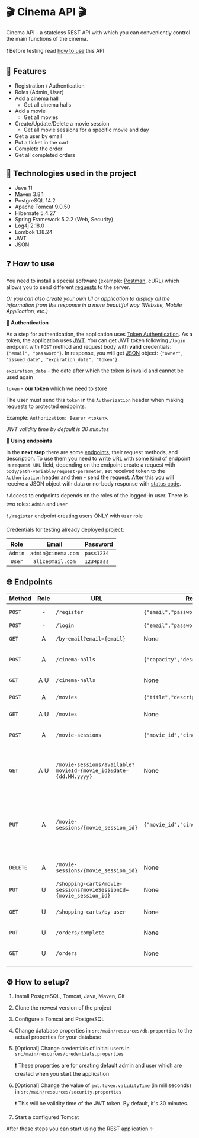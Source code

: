 # 🎬 Cinema API 🎬

Cinema API - a stateless REST API with which you can conveniently control the main functions of the cinema.

❗ Before testing read [how to use](#-how-to-use) this API

## 🎯 Features
- Registration / Authentication
- Roles (Admin, User)
- Add a cinema hall
    - Get all cinema halls
- Add a movie
    - Get all movies
- Create/Update/Delete a movie session
    - Get all movie sessions for a specific movie and day
- Get a user by email
- Put a ticket in the cart
- Complete the order
- Get all completed orders


## 🔨 Technologies used in the project
- Java 11
- Maven 3.8.1
- PostgreSQL 14.2
- Apache Tomcat 9.0.50
- Hibernate 5.4.27
- Spring Framework 5.2.2 (Web, Security)
- Log4j 2.18.0
- Lombok 1.18.24
- JWT
- JSON

## ❓ How to use
You need to install a special software (example: [Postman](https://www.postman.com/), cURL) which allows
you to send different [requests](https://developer.mozilla.org/en-US/docs/Web/HTTP/Methods) to the server.

_Or you can also create your own UI or application to display all the information from the response in a more beautiful way
(Website, Mobile Application, etc.)_

**🔑 Authentication**

As a step for authentication, the application uses
[Token Authentication](https://swagger.io/docs/specification/authentication/bearer-authentication/).
As a token, the application uses [JWT](https://jwt.io/introduction).
You can get JWT token following `/login` endpoint with `POST` method and request body 
with **valid** credentials: `{"email", "password"}`. In response, you will get [JSON](https://en.wikipedia.org/wiki/JSON) 
object: `{"owner", "issued_date", "expiration_date", "token"}`.

`expiration_date` - the date after which the token is invalid and cannot be used again

`token` - **our token** which we need to store

The user must send this `token` in the `Authorization` header when making requests to protected endpoints.

Example: `Authorization: Bearer <token>`.

*JWT validity time by default is 30 minutes*

**🔧️ Using endpoints**

In the **next step** there are some [endpoints](#-endpoints), their request methods, and description.
To use them you need to write URL with some kind of endpoint in `request URL` field,
depending on the endpoint create a request with
`body/path-variable/request-parameter`, set received token to the `Authorization` header 
and then - send the request. After this you will receive
a JSON object with data or no-body response with [status code](https://developer.mozilla.org/en-US/docs/Web/HTTP/Status).


❗ Access to endpoints depends on the roles of the logged-in user. There is two roles: `Admin` and `User`

❗ `/register` endpoint creating users ONLY with `User` role

Credentials for testing already deployed project:

|  Role   |       Email        | Password   |
|:-------:|:------------------:|:-----------|
| `Admin` | `admin@cinema.com` | `pass1234` |
| `User`  |  `alice@mail.com`  | `1234pass` |


## 🌐 Endpoints

| Method   | Role | URL                                                                | Request body                                | Description                                                                         |
|----------|:----:|--------------------------------------------------------------------|---------------------------------------------|-------------------------------------------------------------------------------------|
| `POST`   |  -   | `/register`                                                        | `{"email","password","repeat_password"}`    | Register a new user                                                                 |
| `POST`   |  -   | `/login`                                                           | `{"email","password"}`                      | Get a JWT                                                                           |
| `GET`    |  A   | `/by-email?email={email}`                                          | None                                        | Get a user by email                                                                 |
| `POST`   |  A   | `/cinema-halls`                                                    | `{"capacity","description"}`                | Create a new cinema hall                                                            |
| `GET`    | A U  | `/cinema-halls`                                                    | None                                        | Get all cinema halls                                                                |
| `POST`   |  A   | `/movies`                                                          | `{"title","description"}`                   | Create a new movie                                                                  |
| `GET`    | A U  | `/movies`                                                          | None                                        | Get all movies                                                                      |
| `POST`   |  A   | `/movie-sessions`                                                  | `{"movie_id","cinema_hall_id","show_time"}` | Create a new movie session                                                          |
| `GET`    | A U  | `/movie-sessions/available?movieId={movie_id}&date={dd.MM.yyyy}`   | None                                        | Get all movie sessions for a specific movie and day                                 |
| `PUT`    |  A   | `/movie-sessions/{movie_session_id}`                               | `{"movie_id","cinema_hall_id","show_time"}` | Update a specific movie session (`show_time` pattern must be `yyyy-MM-ddTHH:mm:ss`) |
| `DELETE` |  A   | `/movie-sessions/{movie_session_id}`                               | None                                        | Delete a movie session                                                              |
| `PUT`    |  U   | `/shopping-carts/movie-sessions?movieSessionId={movie_session_id}` | None                                        | Put a ticket in the cart                                                            |
| `GET`    |  U   | `/shopping-carts/by-user`                                          | None                                        | Get all tickets in the cart                                                         |
| `PUT`    |  U   | `/orders/complete`                                                 | None                                        | Complete the order                                                                  |
| `GET`    |  U   | `/orders`                                                          | None                                        | Get all completed orders                                                            |

## ⚙ How to setup?
1. Install PostgreSQL, Tomcat, Java, Maven, Git
2. Clone the newest version of the project
3. Configure a Tomcat and PostgreSQL
4. Change database properties in `src/main/resources/db.properties`
   to the actual properties for your database
5. [Optional] Change credentials of initial users in `src/main/resources/credentials.properties`

   ❗ These properties are for creating default admin and user which are created when you start the application
6. [Optional] Change the value of `jwt.token.validityTime` (in milliseconds) in `src/main/resources/security.properties`

   ❗ This will be validity time of the JWT token. By default, it's 30 minutes.

7. Start a configured Tomcat

After these steps you can start using the REST application ✨
